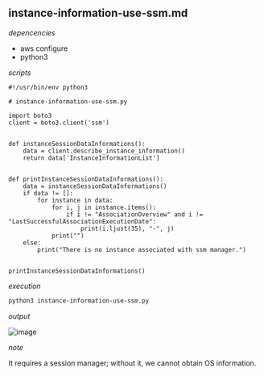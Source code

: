 ## instance-information-use-ssm.md

_depencencies_

* aws configure
* python3

_scripts_

```python3
#!/usr/bin/env python3

# instance-information-use-ssm.py

import boto3
client = boto3.client('ssm')


def instanceSessionDataInformations():
    data = client.describe_instance_information()
    return data['InstanceInformationList']


def printInstanceSessionDataInformations():
    data = instanceSessionDataInformations()
    if data != []:
        for instance in data:
            for i, j in instance.items():
                if i != "AssociationOverview" and i != "LastSuccessfulAssociationExecutionDate":
                    print(i.ljust(35), "-", j)
            print("")
    else:
        print("There is no instance associated with ssm manager.")


printInstanceSessionDataInformations()

```

_execution_

```bash
python3 instance-information-use-ssm.py
```

_output_

![image](https://user-images.githubusercontent.com/57703276/178131431-3526cead-3184-42dc-bee4-cf53c24b6271.png)

_note_

It requires a session manager; without it, we cannot obtain OS information.
